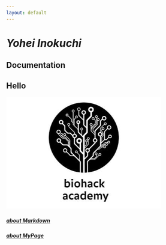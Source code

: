 ```yaml
---
layout: default
---
```


# _Yohei Inokuchi_

## Documentation

## Hello

![Test Image](image/sample.png)

##### [about Markdown](https://github.com/BioClub/Practice-Repository/blob/master/Reference.md)
##### [about MyPage](http://bha5.bioclub.org/participants/Yohei_Inokuchi/)
